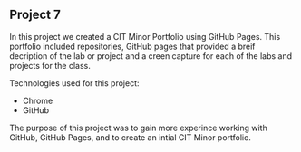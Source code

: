 ## Project 7

In this project we created a CIT Minor Portfolio using GitHub Pages. This portfolio included repositories, GitHub pages that provided a breif decription of the lab or project and a creen capture for each of the labs and projects for the class.

Technologies used for this project:
- Chrome
- GitHub

The purpose of this project was to gain more experince working with GitHub, GitHub Pages, and to create an intial CIT Minor portfolio.


